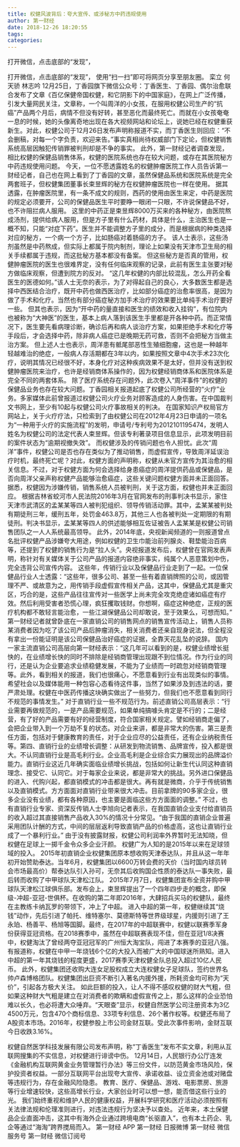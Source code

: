 ```yaml
---
title: 权健风波背后：夸大宣传、或涉秘方中药违规使用
author: 第一财经
date: 2018-12-26 18:20:55
tags: 
categories: 
---
```

打开微信，点击底部的“发现”，
<!-- more -->
打开微信，点击底部的“发现”，
使用“扫一扫”即可将网页分享至朋友圈。
栾立
何天骄
林志吟
12月25日，丁香园旗下微信公众号：丁香医生、丁香园、偶尔治愈联合发布了文章《百亿保健帝国权健，和它阴影下的中国家庭》，在网上广泛传播，引发大量网民关注，文章称，一个叫周洋的小女孩，在服用权健公司生产的“抗癌”产品两个月后，病情不但没有好转，甚至恶化而最终死亡。而就在小女孩奄奄一息的时候，她的头像离奇地出现在各大视频网站和论坛上，说她已经在权健重获新生。对此，权健公司于12月26日发布声明称报道不实，而丁香医生则回应：“不会删稿，对每一个字负责，欢迎来告。”事实真相尚待权威部门下定论，但权健销售系统高层因触犯传销罪被判刑却是不争的事实。
此外，第一财经记者调查发现，相比权健的保健品销售体系，权健的医院系统也存在较大问题，或存在其医院秘方中药违规使用问题。
今天，一位不愿透露姓名的权健肿瘤医院工作人员告诉第一财经记者，自己也在网上看到了丁香园的文章，虽然保健品系统和医院系统是完全两套班子，但权健集团董事长束昱辉的秘方在权健肿瘤医院也一样在使用。
据其透露，在肿瘤医院里，有一条不成文的规则，西药的使用由医生来定，中药是医院的规定必须要开，公司的保健品医生平时要睁一眼闭一只眼，不许说保健品不好，也不许阻拦病人服用。
这里的中药正是束昱辉8000万买来的各种秘方，由医院熬成汤剂，提供给病人服用，但是方子里有什么药材，具体是什么，主治医生也是一概不知，只能“对症下药”。医生并不能调整方子里的成分，而是根据病的种类选择对应的秘方，一个病一个方子，比如肠癌对着肠癌的方子。
该人士表示，这些汤剂虽然是中药熬成，但实际上都属于院内制剂，理论上如果没有天津市卫生局的相关手续都属于违规，而这批秘方基本都没有备案。
但这些秘方是否真的管用，权健肿瘤医院的医生也很难界定，没有任何临床观察的记录，此前有医生主张要对秘方做临床观察，但遭到院方的反对。
“这几年权健的内部比较混乱，怎么开药全看医生的医德如何。”该人士无奈的表示，为了对得起自己的良心，大多数医生都是选择中西医结合治疗，既开中药也做西医治疗，比如部分癌症的治愈率很高，是因为做了手术和化疗。当然也有部分癌症秘方加手术治疗的效果要比单纯手术治疗要好一些。
但其也表示，因为“开中药的量直接和医生的绩效和收入挂钩”，有位院内也被称为“大神医”的医生，基本上病人落到该医生手里都是开各种中药。而正常情况下，医生要先看病理诊断，确诊后再和病人谈治疗方案，如果拒绝手术和化疗等手段后，才会选择中药，除非病人癌症已是晚期无药可救，否则不会把秘方当做主治方案。
但上述人士也表示，周洋患有骶尾部恶性生殖细胞瘤，这也是一种越年轻越难治的绝症，一般病人存活期都在3年以内，如果按照文章中4次手术23次化疗，说明其情况已经很不好，本身化疗对这种疾病效果不是太好，但并没有送到权健肿瘤医院来治疗，也许是经销商体系操作的，因为权健经销商体系和医院体系是完全不同的两套体系。
除了医疗系统存在问题外，此次卷入“周洋事件”的权健的保健品业务也存在较大问题。丁香园相关报道起底了权健公司所经营的“火疗”业务。多家媒体此前曾报道过权健公司火疗业务对顾客造成的人身伤害。在中国裁判文书网上，至少有10起与权健公司火疗事故相关的判决。
在国家知识产权局官方网站上，关于火疗疗法，只检索到了由权健公司在2012年4月23日申请的一项名为“一种用于火疗的实施流程”的发明，申请号/专利号为2012101195474，发明人姓名为权健公司的法定代表人束昱辉。但该专利著录项目信息显示，此项发明目前的案件状态为“逾期视撤失效”。
而权健涉及的传销问题也令人担忧。此次“周洋”事件，权健公司是否也存在类似为了推动销售，而虚假宣传，导致周洋延误治疗时机，最终死亡呢？对此，权健方面的声明称，权健从未官方宣传为其治愈的相关信息。不过，对于权健方面为何会选择给身患癌症的周洋提供药品或保健品，是否向周洋父亲声称权健产品能够治愈癌症，这些关键问题权健方面并未正面回答。
据悉，权健因为涉嫌传销，销售系统人员被判刑，关于这方面，权健也并未正面回应。
根据吉林省蛟河市人民法院2016年3月在官网发布的刑事判决书显示，家住天津市武清区的孟某某等四人被判犯组织、领导传销活动罪。其中，孟某某被判处有期徒刑三年，缓刑五年，处罚金463.8万，其他三人也各被判处一定期限的有期徒刑。判决书显示，孟某某等四人的供述能够相互佐证被告人孟某某是权健公司销售团队之一人人系统最高领导。
此外，2014年底，央视新闻频道的一则报道曾点名批评权健产品涉嫌夸大用途，例如权健的卫生巾能治前列腺炎、鞋垫能治百病等，还提到了权健的销售行为是“拉人头”。央视报道发布后，权健曾在官网发表声明，称针对有关媒体关于公司产品的报道内容绝非事实，纯属个人恶意策划中伤，完全违背公司宣传内容。
这些年，传销行业以及保健品行业走到了一起。一位保健品行业人士透露：“这些年，很多公司、甚至一些有着直销牌照的公司，或因管理不严、或故意为之，用传销手段虚假宣传相关产品，这其中，保健品尤其是重灾区，巧合的是，这些产品往往宣传对一些医学上尚未完全攻克绝症诸如癌症有疗效。然后利用受害者恐慌心理，疯狂攫取钱财。你想啊，癌症这种绝症，正规的医疗机构都不敢轻言能治愈，一些江湖保健品公司却敢说，至于效果么，可想而知。”
第一财经记者就曾卧底在一家直销公司的销售网点的销售宣传活动上，销售人员称某消费者因为吃了该公司产品后肿瘤消失，相关消费者还亲自现身说法，但全程没有拿出一份能证明是该公司保健品治好癌症的证据，全靠天花乱坠的说辞。
国内一家主流直销公司高层向第一财经表示：“这几年可以看到的是，权健业绩增长挺快的，在业绩增长快的同时不排除是经销商管理出现跟不到位情况。作为行业的同行，还是认为企业要追求业绩稳健发展，不能为了业绩而一时疏忽对经销商管理等。此外，看到相关的报道，我们也很痛心，不愿意看到行业有出现类似的事情。希望社会以及媒体能用一种包容心态看待这件事，当然了如果涉及到违法的话，要严肃处理。权健在中医药传播这块确实做出了一些努力，但我们也不愿意看到同行不规范的事情发生。”
对于直销行业一些不规范行为。前述直销公司高层表示：“行业需要再做规范的，一是产品需要规范，如果单纯搞噱头肯定是不行的；二是经营，有了好的产品需要有好的经营制度，符合国家相关规定。譬如经销商走偏了，会把企业带入到一个万劫不复的状态。对企业来讲，都是非常大的伤害。第三是责任方面，包括对于健康教育的责任，对于企业应尽的公益责任，还有企业纳税责任等。第四、直销行业的业绩增长调整：从研发到物流销售、品牌宣传，投入都是很大。不认同直销行业是高毛利行业。企业高毛利是企业综合实力展现出的品牌溢价能力。直销行业这近几年确实面临业绩增长挑战，包括如何让新生代认同这种直销理念、接受它、认同它。对于每家企业来说，都是非常大的挑战。另外进口保健品的进入、代购兴起，都直销模式的冲击都是很大。再有就是微商，介乎于传统销售以及直销模式。方方面面对直销行业带来很大冲击。目前拿牌的90多家企业，很多企业没有业绩，都有各种原因，也主要是面临这些方方面面的调整。”
不过，也有直销行业专家、资深反传销人士李旭向记者表示，在我国直销企业支付给直销员的收入超过其直接销售产品收入30%的情况十分常见。“由于我国的直销企业普遍采用团队计酬的方式，中间的层层返利导致直销产品的价格虚高，这也让直销行业成了一个暴利行业。”
由于没有披露财报，权健公司利润率外界暂时无法知晓，但权健在足球上一掷千金令众多企业汗颜。
权健广为人知的是2015年以来在足球领域的投入。
2015年初直销企业权健集团原本想收购天津泰达队，并且从这一年年初开始赞助泰达。当年6月，权健集团以6600万转会费的天价（当时国内球员转会市场最高价）帮泰达队引入孙可，无奈其后收购国企性质的泰达队一事失败，最后转而收购了中甲球队天津松江队。
2015年7月7日，权健集团宣布全资并购中甲球队天津松江球俱乐部。发布会上，束昱辉提出了一个四年四步走的概念，即保级-冲超-亚冠-世俱杯。在收购的第二年即2016年，大肆招兵买马的权健队，最终在主教练卡纳瓦罗的带领下，冲上了中超。
进入中超的第一年，权健继续其“烧钱”动作，先后引进了帕托、维特塞尔、莫德斯特等世界级球星，内援则引进了王永珀、杨善平、杨旭等国脚。最终，在2017年的中超联赛中，权健以联赛季军身份获得亚冠资格。在2018赛季中，虽然在中超联赛表现不佳，但在亚冠1/8决赛中，权健淘汰了曾经两夺亚冠冠军的广州恒大淘宝队，闯进了本赛季的亚冠八强。
有报道称，权健在中甲一年烧钱6个亿的大投入而被广大的中国球迷所熟知。进入中超的第一年其烧钱的程度更盛，2017赛季天津权健全队总投入超过10亿人民币。
此外，权健集团还收购大连女足股权成立大连权健女子足球队，签约世界名帅卢森博格团队。权健集团出巨资不断引入著名内援外援，所耗资金均可称为“天价”，引起各方极大关注。
如此巨额的投入，让人不得不感叹权健的财大气粗，但如果这种财大气粗是建立在对消费者的欺瞒和虚假宣传之上，那么这样的企业恐怕难以长久，也必将遭大众唾弃。“天眼查”显示，权健自然医学公司注册资本为3亿4500万元，包含470个商标信息、33项专利信息、26个著作权等。权健还布局了A股资本市场。2016年，权健参股上市公司金财互联。受此次事件影响，金财互联今日收跌3.16%。
 
 
权健自然医学科技发展有限公司发布声明，称“丁香医生”发布不实文章，利用从互联网搜集的不实信息，对权健进行诽谤中伤。
12月14日，人民银行办公厅连发《金融机构互联网黄金业务管理暂行办法》等三份文件，以防范黄金市场风险，保护投资者权益。一部分互联网平台出现夸大宣传、承诺收益、设立资金池或对赌盘等违规行为，存在金融风险隐患。
教育、医疗、保健品、游戏、电影票房、旅游等行业增速较快，这些高增长行业，大家创业时可以想一想，能否借这些行业的光。
我们始终重视和维护人民的健康权益，开展科学研究和医疗活动必须按照有关法律法规和伦理准则进行，对违法违规行为坚决予以查处。
近年来，本土保健品企业直面冲击，这其中有海外企业通过跨境电商“长驱直入”，也有本土药企、乳企等通过“海淘”跨界搅局而入。
第一财经
APP
第一财经
日报微博
第一财经
微信服务号
第一财经
微信订阅号
